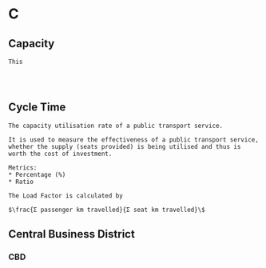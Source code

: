 # C

## Capacity
```{dropdown} Line Capacity
This
```
```{dropdown} Standing Capacity
```
```{dropdown} Station Capacity
```
```{dropdown} Vehicle Capacity
```

## Cycle Time
```{tabbed} Definition
The capacity utilisation rate of a public transport service.

It is used to measure the effectiveness of a public transport service, whether the supply (seats provided) is being utilised and thus is worth the cost of investment.
```
```{tabbed} Application
Metrics:
* Percentage (%)
* Ratio

The Load Factor is calculated by

$\frac{Σ passenger km travelled}{Σ seat km travelled}\$

```

## Central Business District
### CBD
